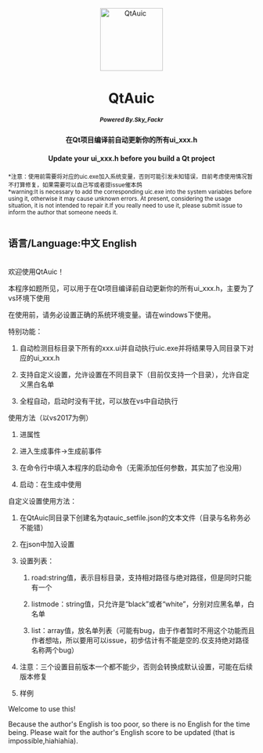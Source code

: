 <div align=center><img src="https://skyfackr.github.io/cdn/github_project/QtAuic/QTAUIC_logo.ico" width = "128" height = "128" alt="QtAuic">
<p></p>
<h1 class="title-article">QtAuic</h1>
<h5><small>Powered By.Sky_Fackr</small><h5>
<h4>在Qt项目编译前自动更新你的所有ui_xxx.h</h4>
<h4>Update your ui_xxx.h before you build a Qt project<h4>
</div>
<small>*注意：使用前需要将对应的uic.exe加入系统变量，否则可能引发未知错误，目前考虑使用情况暂不打算修复，如果需要可以自己写或者提issue催本鸽
<br>
*warning:It is necessary to add the corresponding uic.exe into the system variables before using it, otherwise it may cause unknown errors. At present, considering the usage situation, it is not intended to repair it.If you really need to use it, please submit issue to inform the author that someone needs it.</small>
<br><br>
<h3><big>语言/Language:<a herf="#chinese">中文</a>  <a herf="#english">English</a></big></h3><br>
<a name="chinese"></a>
欢迎使用QtAuic！

本程序如题所见，可以用于在Qt项目编译前自动更新你的所有ui_xxx.h，主要为了vs环境下使用

在使用前，请务必设置正确的系统环境变量。请在windows下使用。

特别功能：

1. 自动检测目标目录下所有的xxx.ui并自动执行uic.exe并将结果导入同目录下对应的ui_xxx.h

2. 支持自定义设置，允许设置在不同目录下（目前仅支持一个目录），允许自定义黑白名单

3. 全程自动，启动时没有干扰，可以放在vs中自动执行

使用方法（以vs2017为例）

1. 进属性

2. 进入生成事件->生成前事件

3. 在命令行中填入本程序的启动命令（无需添加任何参数，其实加了也没用）

4. 启动：在生成中使用

自定义设置使用方法：

1. 在QtAuic同目录下创建名为qtauic_setfile.json的文本文件（目录与名称务必不能错）

2. 在json中加入设置

3. 设置列表：

    1. road:string值，表示目标目录，支持相对路径与绝对路径，但是同时只能有一个
   
    2. listmode：string值，只允许是“black”或者“white”，分别对应黑名单，白名单
   
    3. list：array值，放名单列表（可能有bug，由于作者暂时不用这个功能而且作者想咕，所以要用可以issue，初步估计有不能是空的.仅支持绝对路径名称两个bug）
   
4. 注意：三个设置目前版本一个都不能少，否则会转换成默认设置，可能在后续版本修复

5. <a herf="https://skyfackr.github.io/cdn/github_project/QtAuic/simple_qtauic_setfile.json">样例</a>

<a name="english"></a>

Welcome to use this!

Because the author's English is too poor, so there is no English for the time being. Please wait for the author's English score to be updated (that is impossible,hiahiahia).